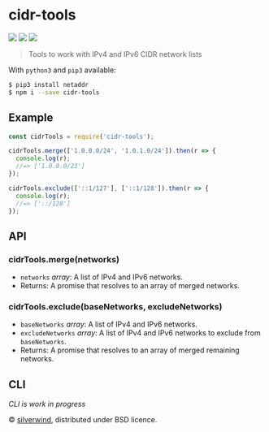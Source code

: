 # cidr-tools
[![](https://img.shields.io/npm/v/cidr-tools.svg?style=flat)](https://www.npmjs.org/package/cidr-tools)
[![](https://img.shields.io/npm/dm/cidr-tools.svg)](https://www.npmjs.org/package/cidr-tools)
[![](https://api.travis-ci.org/silverwind/cidr-tools.svg?style=flat)](https://travis-ci.org/silverwind/cidr-tools)
> Tools to work with IPv4 and IPv6 CIDR network lists

With `python3` and `pip3` available:

```bash
$ pip3 install netaddr
$ npm i --save cidr-tools
```
## Example

```js
const cidrTools = require('cidr-tools');

cidrTools.merge(['1.0.0.0/24', '1.0.1.0/24']).then(r => {
  console.log(r);
  //=> ['1.0.0.0/23']
});

cidrTools.exclude(['::1/127'], ['::1/128']).then(r => {
  console.log(r);
  //=> ['::/128']
});
```

## API

### cidrTools.merge(networks)

- `networks` *array*: A list of IPv4 and IPv6 networks.
- Returns: A promise that resolves to an array of merged networks.

### cidrTools.exclude(baseNetworks, excludeNetworks)

- `baseNetworks` *array*: A list of IPv4 and IPv6 networks.
- `excludeNetworks` *array*: A list of IPv4 and IPv6 networks to exclude from `baseNetworks`.
- Returns: A promise that resolves to an array of merged remaining networks.

## CLI

*CLI is work in progress*

© [silverwind](https://github.com/silverwind), distributed under BSD licence.
